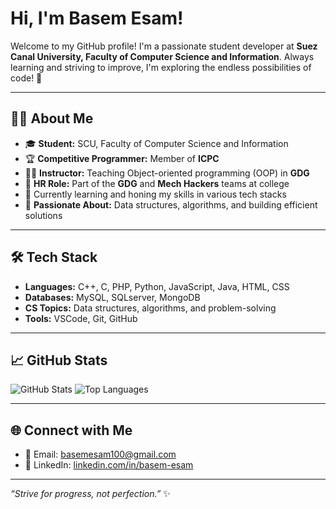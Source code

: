 # Hi, I'm Basem Esam!

Welcome to my GitHub profile! I'm a passionate student developer at **Suez Canal University, Faculty of Computer Science and Information**. Always learning and striving to improve, I'm exploring the endless possibilities of code! 🚀  

---

## 👨‍💻 About Me  
- 🎓 **Student:** SCU, Faculty of Computer Science and Information  
- 🏆 **Competitive Programmer:** Member of **ICPC**
- 👨‍🏫 **Instructor:** Teaching Object-oriented programming (OOP) in **GDG**
- 💼 **HR Role:** Part of the **GDG** and **Mech Hackers** teams at college  
- 🌱 Currently learning and honing my skills in various tech stacks  
- 🌟 **Passionate About:** Data structures, algorithms, and building efficient solutions  

---

## 🛠️ Tech Stack  
- **Languages:** C++, C, PHP, Python, JavaScript, Java, HTML, CSS  
- **Databases:** MySQL, SQLserver, MongoDB
- **CS Topics:** Data structures, algorithms, and problem-solving  
- **Tools:** VSCode, Git, GitHub  

---

## 📈 GitHub Stats  
![GitHub Stats](https://github-readme-stats.vercel.app/api?username=Basem3sam&show_icons=true&theme=radical) ![Top Languages](https://github-readme-stats.vercel.app/api/top-langs/?username=Basem3sam&layout=compact&theme=radical)  

---

## 🌐 Connect with Me  
- 📧 Email: [basemesam100@gmail.com](mailto:basemesam100@gmail.com)  
- 💼 LinkedIn: [linkedin.com/in/basem-esam](https://www.linkedin.com/in/BasemEsam)  

---

_“Strive for progress, not perfection.”_ ✨

